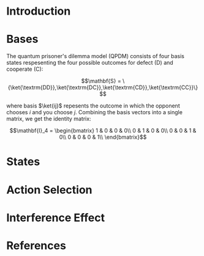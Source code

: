 # Introduction 


# Bases

The quantum prisoner's dilemma model (QPDM) consists of four basis states respesenting the four possible outcomes for defect (D) and cooperate (C):
```math
\mathbf{S} = \{\ket{\textrm{DD}},\ket{\textrm{DC}},\ket{\textrm{CD}},\ket{\textrm{CC}}\}
```
where basis $\ket{ij}$ repesents the outcome in which the opponent chooses $i$ and you choose $j$. Combining the basis vectors into a single matrix, we get the identity matrix:

```math
\mathbf{I}_4 = \begin{bmatrix}		
	1 & 0 & 0 & 0\\
	0 & 1 & 0 & 0\\
	0 & 0 & 1 & 0\\
	0 & 0 & 0 & 1\\
\end{bmatrix}
```
# States


# Action Selection 


# Interference Effect

# References